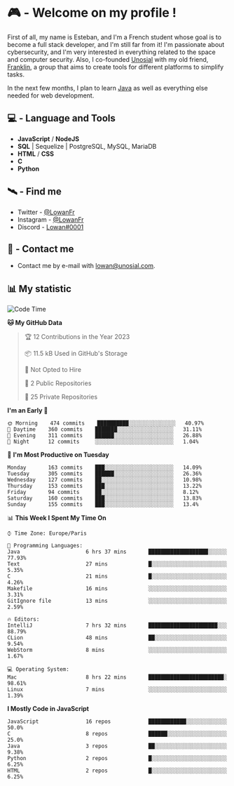 # 🎮 - Welcome on my profile !
First of all, my name is Esteban, and I'm a French student whose goal is to become a full stack developer, and I'm still far from it!
I'm passionate about cybersecurity, and I'm very interested in everything related to the space and computer security.
Also, I co-founded [Unosial](https://github.com/Unosial) with my old friend, [Franklin](https://github.com/AbaFranklin/), a group that aims to create tools for different platforms to simplify tasks. 

In the next few months, I plan to learn [Java](https://www.java.com/) as well as everything else needed for web development.




## 💻 - Language and Tools
- **JavaScript** / **NodeJS**
- **SQL** | Sequelize | PostgreSQL, MySQL, MariaDB
- **HTML** / **CSS**
- **C**
- **Python**

## 🛰️ - Find me

 - Twitter - [@LowanFr](https://twitter.com/LowanFr/)
 - Instagram - [@LowanFr](https://instagram.com/LowanFr)
 - Discord -  [Lowan#0001](https://unosial.bio/Lowan)
 
## 📡 - Contact me
 - Contact me by e-mail with [lowan@unosial.com](mailto:lowan@unosial.com).

## 📊 My statistic
<!--START_SECTION:waka-->
![Code Time](http://img.shields.io/badge/Code%20Time-266%20hrs%2042%20mins-blue)

**🐱 My GitHub Data** 

> 🏆 12 Contributions in the Year 2023
 > 
> 📦 11.5 kB Used in GitHub's Storage 
 > 
> 🚫 Not Opted to Hire
 > 
> 📜 2 Public Repositories 
 > 
> 🔑 25 Private Repositories  
 > 
**I'm an Early 🐤** 

```text
🌞 Morning    474 commits    ██████████░░░░░░░░░░░░░░░   40.97% 
🌆 Daytime    360 commits    ███████░░░░░░░░░░░░░░░░░░   31.11% 
🌃 Evening    311 commits    ██████░░░░░░░░░░░░░░░░░░░   26.88% 
🌙 Night      12 commits     ░░░░░░░░░░░░░░░░░░░░░░░░░   1.04%

```
📅 **I'm Most Productive on Tuesday** 

```text
Monday       163 commits    ███░░░░░░░░░░░░░░░░░░░░░░   14.09% 
Tuesday      305 commits    ██████░░░░░░░░░░░░░░░░░░░   26.36% 
Wednesday    127 commits    ██░░░░░░░░░░░░░░░░░░░░░░░   10.98% 
Thursday     153 commits    ███░░░░░░░░░░░░░░░░░░░░░░   13.22% 
Friday       94 commits     ██░░░░░░░░░░░░░░░░░░░░░░░   8.12% 
Saturday     160 commits    ███░░░░░░░░░░░░░░░░░░░░░░   13.83% 
Sunday       155 commits    ███░░░░░░░░░░░░░░░░░░░░░░   13.4%

```


📊 **This Week I Spent My Time On** 

```text
⌚︎ Time Zone: Europe/Paris

💬 Programming Languages: 
Java                     6 hrs 37 mins       ███████████████████░░░░░░   77.93% 
Text                     27 mins             █░░░░░░░░░░░░░░░░░░░░░░░░   5.35% 
C                        21 mins             █░░░░░░░░░░░░░░░░░░░░░░░░   4.26% 
Makefile                 16 mins             ░░░░░░░░░░░░░░░░░░░░░░░░░   3.31% 
GitIgnore file           13 mins             ░░░░░░░░░░░░░░░░░░░░░░░░░   2.59%

🔥 Editors: 
IntelliJ                 7 hrs 32 mins       ██████████████████████░░░   88.79% 
CLion                    48 mins             ██░░░░░░░░░░░░░░░░░░░░░░░   9.54% 
WebStorm                 8 mins              ░░░░░░░░░░░░░░░░░░░░░░░░░   1.67%

💻 Operating System: 
Mac                      8 hrs 22 mins       ████████████████████████░   98.61% 
Linux                    7 mins              ░░░░░░░░░░░░░░░░░░░░░░░░░   1.39%

```

**I Mostly Code in JavaScript** 

```text
JavaScript               16 repos            ████████████░░░░░░░░░░░░░   50.0% 
C                        8 repos             ██████░░░░░░░░░░░░░░░░░░░   25.0% 
Java                     3 repos             ██░░░░░░░░░░░░░░░░░░░░░░░   9.38% 
Python                   2 repos             █░░░░░░░░░░░░░░░░░░░░░░░░   6.25% 
HTML                     2 repos             █░░░░░░░░░░░░░░░░░░░░░░░░   6.25%

```



<!--END_SECTION:waka-->

